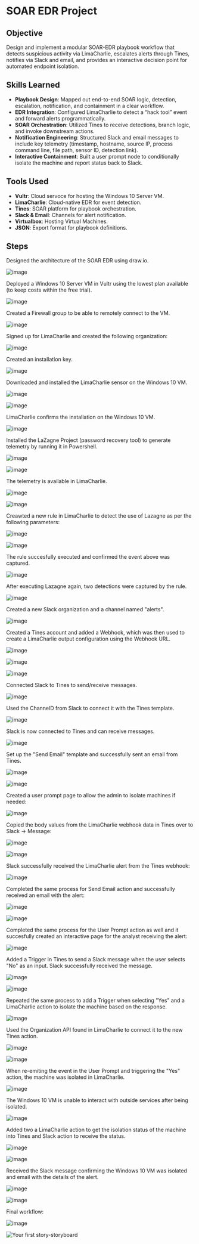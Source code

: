# SOAR EDR Project


## Objective
Design and implement a modular SOAR-EDR playbook workflow that detects suspicious activity via LimaCharlie, escalates alerts through Tines, notifies via Slack and email, and provides an interactive decision point for automated endpoint isolation.

## Skills Learned

- **Playbook Design**: Mapped out end-to-end SOAR logic, detection, escalation, notification, and containment in a clear workflow.
- **EDR Integration**: Configured LimaCharlie to detect a “hack tool” event and forward alerts programmatically.
- **SOAR Orchestration**: Utilized Tines to receive detections, branch logic, and invoke downstream actions.
- **Notification Engineering**: Structured Slack and email messages to include key telemetry (timestamp, hostname, source IP, process command line, file path, sensor ID, detection link).
- **Interactive Containment**: Built a user prompt node to conditionally isolate the machine and report status back to Slack.

## Tools Used

- **Vultr**: Cloud servoce for hosting the Windows 10 Server VM.
- **LimaCharlie**: Cloud-native EDR for event detection.
- **Tines**: SOAR platform for playbook orchestration.
- **Slack & Email**: Channels for alert notification.
- **Virtualbox**: Hosting Virtual Machines.
- **JSON**: Export format for playbook definitions.

## Steps

Designed the architecture of the SOAR EDR using draw.io.

![image](https://github.com/user-attachments/assets/b4b38889-980b-483a-9caf-0498a3fa86f0)

Deployed a Windows 10 Server VM in Vultr using the lowest plan available (to keep costs within the free trial).

![image](https://github.com/user-attachments/assets/414ea4ab-d081-407a-a9ae-843fa811986a)

Created a Firewall group to be able to remotely connect to the VM.

![image](https://github.com/user-attachments/assets/f01d3c7c-70a2-48dd-920c-8be16e5cfb03)



Signed up for LimaCharlie and created the following organization:

![image](https://github.com/user-attachments/assets/e4a648f3-92d4-49e1-b822-460f078d0adb)

Created an installation key.

![image](https://github.com/user-attachments/assets/9798b2aa-b4c7-4670-b50d-f26d5bc50278)

Downloaded and installed the LimaCharlie sensor on the Windows 10 VM.

![image](https://github.com/user-attachments/assets/e2aca47e-7c15-4ddd-a3fd-e181f7c0f08b)

![image](https://github.com/user-attachments/assets/c8646535-8ae6-42ca-bd34-be6fca10309c)

LimaCharlie confirms the installation on the Windows 10 VM.

![image](https://github.com/user-attachments/assets/85beaebf-55dd-4201-9a35-9fb6fbdea66d)

Installed the LaZagne Project (password recovery tool) to generate telemetry by running it in Powershell.

![image](https://github.com/user-attachments/assets/2fb9485b-7250-45db-bffe-4e954218ff39)

![image](https://github.com/user-attachments/assets/9c29dde8-9a44-4523-a389-f031ba364690)

The telemetry is available in LimaCharlie.

![image](https://github.com/user-attachments/assets/a304f4de-9969-4986-ae23-de7b4ab42e7a)

![image](https://github.com/user-attachments/assets/dfaae889-45ad-4cf3-8724-1cccc3e92b03)

Creawted a new rule in LimaCharlie to detect the use of Lazagne as per the following parameters:

![image](https://github.com/user-attachments/assets/5bf1ee86-d55b-4919-9d33-1617fb677c8e)

![image](https://github.com/user-attachments/assets/efa357b3-2a60-43a1-9c55-6b0792346a9c)

The rule succesfully executed and confirmed the event above was captured.

![image](https://github.com/user-attachments/assets/655a1e39-9de1-4efc-b846-82fd6b537718)

After executing Lazagne again, two detections were captured by the rule.

![image](https://github.com/user-attachments/assets/4f975882-2296-4738-820c-3aa24d92cbaf)

Created a new Slack organization and a channel named "alerts".

![image](https://github.com/user-attachments/assets/84646f2d-27f5-4b0a-a95f-28c7d6c31e16)

Created a Tines account and added a Webhook, which was then used to create a LimaCharlie output configuration using the Webhook URL.

![image](https://github.com/user-attachments/assets/4c39e948-a89a-48b9-8ad1-59a4173292cc)

![image](https://github.com/user-attachments/assets/8308b9c7-1940-423b-b471-410083aa2a10)

![image](https://github.com/user-attachments/assets/41b162c9-6bb1-4a68-a240-af675c7e5dbd)

Connected Slack to Tines to send/receive messages.

![image](https://github.com/user-attachments/assets/a712f61c-ea1d-474a-922e-99ca535a2d12)

Used the ChannelD from Slack to connect it with the Tines template.

![image](https://github.com/user-attachments/assets/7d3c414d-63f3-4c1e-822f-3b135faabd4d)

Slack is now connected to Tines and can receive messages.

![image](https://github.com/user-attachments/assets/f1acd583-9517-4fb8-824e-2b49f6ab5632)

Set up the "Send Email" template and successfully sent an email from Tines.

![image](https://github.com/user-attachments/assets/156fdb9a-e089-465b-9174-723a378a6c09)

![image](https://github.com/user-attachments/assets/9f7046c5-5883-499d-a279-9424b87f3bbd)

Created a user prompt page to allow the admin to isolate machines if needed:

![image](https://github.com/user-attachments/assets/bcbf5574-ad8b-44b7-81a1-47c14d3d57f5)

Copied the body values from the LimaCharlie webhook data in Tines over to Slack -> Message:

![image](https://github.com/user-attachments/assets/fb7d3ef2-ed40-4fa5-80c7-23e485f9669a)

![image](https://github.com/user-attachments/assets/37e35e20-7b2f-4fbb-b9a1-8b830a93bfb2)

Slack successfully received the LimaCharlie alert from the Tines webhook:

![image](https://github.com/user-attachments/assets/9638c963-d5a5-4c3c-a830-e24cbe7330d2)

Completed the same process for Send Email action and successfully received an email with the alert:

![image](https://github.com/user-attachments/assets/3a462f12-1e40-4b98-9713-78afea09d6b2)

![image](https://github.com/user-attachments/assets/7a4ee4ee-1d27-440e-99cc-e6d1283c6368)

Completed the same process for the User Prompt action as well and it succesfully created an interactive page for the analyst receiving the alert:

![image](https://github.com/user-attachments/assets/215aad2b-1886-4525-a474-9c0a51e96480)

Added a Trigger in Tines to send a Slack message when the user selects "No" as an input. Slack successfully received the message.

![image](https://github.com/user-attachments/assets/dd017682-52f0-47ea-ae9c-bbcfc84bba17)

![image](https://github.com/user-attachments/assets/c20a7662-e8f8-474a-8406-70ab8b712bba)

Repeated the same process to add a Trigger when selecting "Yes" and a LimaCharlie action to isolate the machine based on the response.

![image](https://github.com/user-attachments/assets/8c764030-bc99-4739-b1f4-f91843eb4a1f)

Used the Organization API found in LimaCharlie to connect it to the new Tines action.

![image](https://github.com/user-attachments/assets/23700ed0-38df-4f8b-a6b9-746570e9a74b)

![image](https://github.com/user-attachments/assets/a6460366-62ad-43f7-9f27-6693f3a632cc)

When re-emiting the event in the User Prompt and triggering the "Yes" action, the machine was isolated in LimaCharlie.

![image](https://github.com/user-attachments/assets/a1e17005-b81c-4195-8030-a5f173f2a3fd)

The Windows 10 VM is unable to interact with outside services after being isolated.

![image](https://github.com/user-attachments/assets/e9a9e5b9-4067-4dd1-942f-df0810aa0f51)

Added two a LimaCharlie action to get the isolation status of the machine into Tines and Slack action to receive the status.

![image](https://github.com/user-attachments/assets/406970b4-bf81-437e-b1ff-14064693d572)

![image](https://github.com/user-attachments/assets/acf8277c-1ba7-4b52-b0ba-f0d7207c4633)

Received the Slack message confirming the Windows 10 VM was isolated and email with the details of the alert.

![image](https://github.com/user-attachments/assets/29e0e347-02c8-4186-af03-858a56c45988)

![image](https://github.com/user-attachments/assets/8ae5bdf8-6b3a-4f01-b64b-46502a24f568)

Final workflow:

![image](https://github.com/user-attachments/assets/1f4455a4-ecda-49c9-8089-8645a68d47c3)

![Your first story-storyboard](https://github.com/user-attachments/assets/e00dc75c-df16-42ef-8d64-4b8a10346c67)






